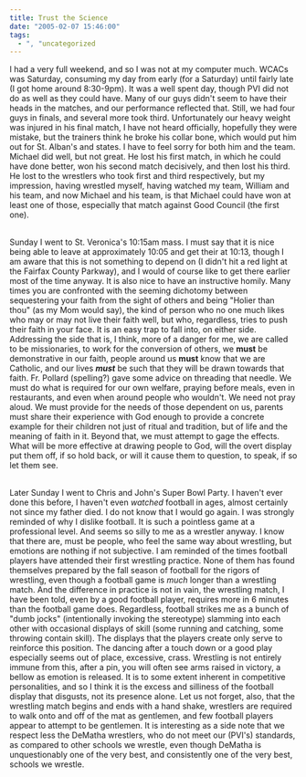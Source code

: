 ```yaml
---
title: Trust the Science
date: "2005-02-07 15:46:00"
tags:
  - ", "uncategorized
---
```

I had a very full weekend, and so I was not at my computer much.
WCACs was Saturday, consuming my day from early (for a Saturday)
until fairly late (I got home around 8:30-9pm).  It was a well
spent day, though PVI did not do as well as they could have.
Many of our guys didn't seem to have their heads in the matches,
and our performance reflected that.  Still, we had four guys
in finals, and several more took third.  Unfortunately our heavy
weight was injured in his final match, I have not heard officially,
hopefully they were mistake, but the trainers think he broke his
collar bone, which would put him out for St. Alban's and states.
I have to feel sorry for both him and the team.  Michael did well,
but not great.  He lost his first match, in which he could have done
better, won his second match decisively, and then lost his third.
He lost to the wrestlers who took first and third respectively,
but my impression, having wrestled myself, having watched my team,
William and his team, and now Michael and his team, is that Michael
could have won at least one of those, especially that match against
Good Council (the first one). <br  /><br  />

Sunday I went to St. Veronica's 10:15am mass.  I must say that it
is nice being able to leave at approximately 10:05 and get their at
10:13, though I am aware that this is not something to depend on
(I didn't hit a red light at the Fairfax County Parkway), and I
would of course like to get there earlier most of the time anyway.
It is also nice to have an instructive homily.  Many times you
are confronted with the seeming dichotomy between sequestering
your faith from the sight of others and being "Holier than thou"
(as my Mom would say), the kind of person who no one much likes who
may or may not live their faith well, but who, regardless, tries to
push their faith in your face.  It is an easy trap to fall into,
on either side.  Addressing the side that is, I think, more of a
danger for me, we are called to be missionaries, to work for the
conversion of others, we <strong>must</strong> be demonstrative in
our faith, people around us <strong>must</strong> know that we are
Catholic, and our lives <strong><em>must</em></strong> be such that
they will be drawn towards that faith.  Fr. Pollard (spelling?) gave
some advice on threading that needle.  We must do what is required
for our own welfare, praying before meals, even in restaurants,
and even when around people who wouldn't.  We need not pray aloud.
We must provide for the needs of those dependent on us, parents must
share their experience with God enough to provide a concrete example
for their children not just of ritual and tradition, but of life and
the meaning of faith in it.  Beyond that, we must attempt to gage
the effects.  What will be more effective at drawing people to God,
will the overt display put them off, if so hold back, or will it
cause them to question, to speak, if so let them see.<br  /><br  />

Later Sunday I went to Chris and John's Super Bowl Party.  I haven't
ever done this before, I haven't even <em>watched</em> football in
ages, almost certainly not since my father died.  I do not know
that I would go again.  I was strongly reminded of why I dislike
football.  It is such a pointless game at a professional level.
And seems so silly to me as a wrestler anyway.  I know that there
are, must be people, who feel the same way about wrestling, but
emotions are nothing if not subjective.  I am reminded of the times
football players have attended their first wrestling practice.
None of them has found themselves prepared by the fall season of
football for the rigors of wrestling, even though a football game
is <em>much</em> longer than a wrestling match.  And the difference
in practice is not in vain, the wrestling match, I have been told,
even by a good football player, requires more in 6 minutes than the
football game does.  Regardless, football strikes me as a bunch
of "dumb jocks" (intentionally invoking the stereotype) slamming
into each other with occasional displays of skill (some running
and catching, some throwing contain skill).  The displays that the
players create only serve to reinforce this position.  The dancing
after a touch down or a good play especially seems out of place,
excessive, crass.  Wrestling is not entirely immune from this,
after a pin, you will often see arms raised in victory, a bellow as
emotion is released.  It is to some extent inherent in competitive
personalities, and so I think it is the excess and silliness
of the football display that disgusts, not its presence alone.
Let us not forget, also, that the wrestling match begins and ends
with a hand shake, wrestlers are required to walk onto and off of
the mat as gentlemen, and few football players appear to attempt
to be gentlemen.  It is interesting as a side note that we respect
less the DeMatha wrestlers, who do not meet our (PVI's) standards,
as compared to other schools we wrestle, even though DeMatha is
unquestionably one of the very best, and consistently one of the
very best, schools we wrestle.

